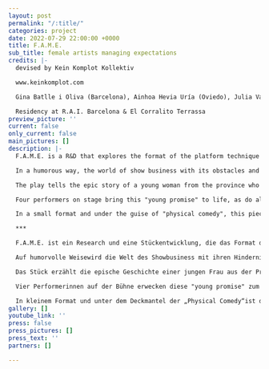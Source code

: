 ```yaml
---
layout: post
permalink: "/:title/"
categories: project
date: 2022-07-29 22:00:00 +0000
title: F.A.M.E.
sub_title: female artists managing expectations
credits: |-
  devised by Kein Komplot Kollektiv

  www.keinkomplot.com

  Gina Batlle i Oliva (Barcelona), Ainhoa Hevia Uría (Oviedo), Julia Vandehof (Vienna) and Marina Zérva (Kalamata)

  Residency at R.A.I. Barcelona & El Corralito Terrassa
preview_picture: ''
current: false
only_current: false
main_pictures: []
description: |-
  F.A.M.E. is a R&D that explores the format of the platform technique and investigates new forms within it, combining them with a contemporary performance language.

  In a humorous way, the world of show business with its obstacles and injustices, especially for young actors* and artists, is examined from a feminist perspective.

  The play tells the epic story of a young woman from the province who travels to the "big city" to live her dreams and become a successful and famous actress. However, her adventure in the city is more like an obstacle course than a Hollywood movie, and she must face all sorts of trials, rivals, and most importantly, her own fears to make this chimera a reality.

  Four performers on stage bring this "young promise" to life, as do all the other characters who appear in this crazy adventure. The performers thus act as a kind of chorus that unfolds and presents different social roles and archetypes from the world of show business.

  In a small format and under the guise of "physical comedy", this piece is a critique of the ruthless and competitive process of trying to find one's place in the arts, and of a world that, although masquerading as progressive and avant-garde, hides an unjust and cruel treatment of its inhabitants, especially women.

  ***

  F.A.M.E. ist ein Research und eine Stückentwicklung, die das Format der Plattform-Technik erforscht und neue Formen darin untersucht und diese mit einer zeitgenössischen Performance-Sprache kombiniert.

  Auf humorvolle Weisewird die Welt des Showbusiness mit ihren Hindernissen und Ungerechtigkeiten insbesondere für junge Schauspieler*innen und Künstler*innen aus feminis_ischer Perspektive_beleuchtet.

  Das Stück erzählt die epische Geschichte einer jungen Frau aus der Provinz, die in die "große Stadt" reist, um ihre Träume zu leben und eine erfolgreiche und berühmte Schauspielerin zu werden. Ihr Abenteuer in der Stadt gleicht jedoch eher einem Hindernislauf als einem Hollywood-Film, und sie muss sich allen möglichen Prüfungen, Rivalen und vor allem ihren eigenen Ängsten stellen, um diese Chimäre zu verwirklichen.

  Vier Performerinnen auf der Bühne erwecken diese "young promise" zum Leben, ebenso wie alle anderen Figuren, die in diesem verrückten Abenteuer auftauchen. Die Darstellerinnen fungieren so als eine Art Chor, der sich entfaltet und verschiedene soziale Rollen und Archetypen aus der Welt des Showbusiness präsentiert.

  In kleinem Format und unter dem Deckmantel der „Physical Comedy“ist dieses Stück eine Kritik des rücksichtslosen und konkurrenzbetonten Prozesses, wenn man versucht, seinen Platz in der Kunst zu finden, und einer Welt, die, obwohl sie sich als progressiv und avantgardistisch tarnt, eine ungerechte und grausame Behandlung ihrer Bewohner, insbesondere der Frauen, verbirgt.
gallery: []
youtube_link: ''
press: false
press_pictures: []
press_text: ''
partners: []

---
```


